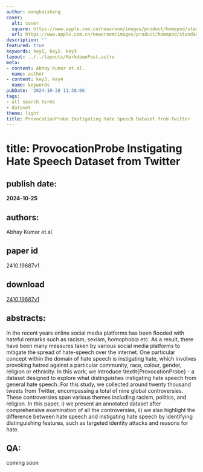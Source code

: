 ```yaml
---
author: wanghaisheng
cover:
  alt: cover
  square: https://www.apple.com.cn/newsroom/images/product/homepod/standard/Apple-HomePod-hero-230118_big.jpg.large_2x.jpg
  url: https://www.apple.com.cn/newsroom/images/product/homepod/standard/Apple-HomePod-hero-230118_big.jpg.large_2x.jpg
description: ''
featured: true
keywords: key1, key2, key3
layout: ../../layouts/MarkdownPost.astro
meta:
- content: Abhay Kumar et.al.
  name: author
- content: key3, key4
  name: keywords
pubDate: '2024-10-28 11:38:06'
tags:
- all search terms
- dataset
theme: light
title: ProvocationProbe Instigating Hate Speech Dataset from Twitter
---
```


# title: ProvocationProbe Instigating Hate Speech Dataset from Twitter 
## publish date: 
**2024-10-25** 
## authors: 
  Abhay Kumar et.al. 
## paper id
2410.19687v1
## download
[2410.19687v1](http://arxiv.org/abs/2410.19687v1)
## abstracts:
In the recent years online social media platforms has been flooded with hateful remarks such as racism, sexism, homophobia etc. As a result, there have been many measures taken by various social media platforms to mitigate the spread of hate-speech over the internet. One particular concept within the domain of hate speech is instigating hate, which involves provoking hatred against a particular community, race, colour, gender, religion or ethnicity. In this work, we introduce \textit{ProvocationProbe} - a dataset designed to explore what distinguishes instigating hate speech from general hate speech. For this study, we collected around twenty thousand tweets from Twitter, encompassing a total of nine global controversies. These controversies span various themes including racism, politics, and religion. In this paper, i) we present an annotated dataset after comprehensive examination of all the controversies, ii) we also highlight the difference between hate speech and instigating hate speech by identifying distinguishing features, such as targeted identity attacks and reasons for hate.
## QA:
coming soon

